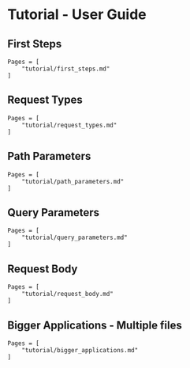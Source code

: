 # Tutorial - User Guide

## First Steps
```@contents
Pages = [
    "tutorial/first_steps.md"
]
```

## Request Types
```@contents
Pages = [
    "tutorial/request_types.md"
]
```

## Path Parameters
```@contents
Pages = [
    "tutorial/path_parameters.md"
]
```

## Query Parameters
```@contents
Pages = [
    "tutorial/query_parameters.md"
]
```

## Request Body
```@contents
Pages = [
    "tutorial/request_body.md"
]
```

## Bigger Applications - Multiple files
```@contents
Pages = [
    "tutorial/bigger_applications.md"
]
```